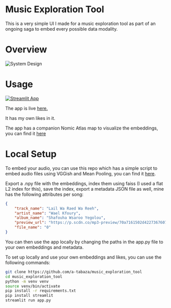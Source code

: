 # Music Exploration Tool
This is a very simple UI I made for a music exploration tool as part of an ongoing saga to embed every possible data modality.

# Overview
![System Design](system_design.png)

# Usage
[![Streamlit App](https://static.streamlit.io/badges/streamlit_badge_black_white.svg)](https://musicexplorationtool.streamlit.app/)

The app is live [here.](https://musicexplorationtool.streamlit.app/)

It has my own likes in it.

The app has a companion Nomic Atlas map to visualize the embeddings, you can find it [here](https://atlas.nomic.ai/data/tyqnology/likes-dump-mean-pooled-normalized-vggish/map)

# Local Setup
To embed your audio, you can use this repo which has a simple script to embed audio files using VGGish and Mean Pooling, you can find it [here](https://github.com/a-tabaza/audio_embeddings).

Export a .npy file with the embeddings, index them using faiss (I used a flat L2 index for this), save the index, export a metadata JSON file as well, mine has the following attributes per song:
```json
{
    "track_name": "Lail Wa Raed Wa Reeh",
    "artist_name": "Wael Kfoury", 
    "album_name": "Shafouha Wsaroo Yegolou", 
    "preview_url": "https://p.scdn.co/mp3-preview/70a7161502d42273676076c997bc3c3e8e4a872c?cid=1980af88f3594c5aa4198035b0957641", 
    "file_name": "0"
}
```
You can then use the app locally by changing the paths in the app.py file to your own embeddings and metadata.

To set up locally and use your own embeddings and likes, you can use the following commands:
```bash
git clone https://github.com/a-tabaza/music_exploration_tool
cd music_exploration_tool
python -m venv venv
source venv/bin/activate
pip install -r requirements.txt
pip install streamlit
streamlit run app.py
```

